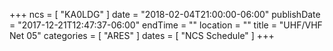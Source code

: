 +++
ncs = [ "KA0LDG" ]
date = "2018-02-04T21:00:00-06:00"
publishDate = "2017-12-21T12:47:37-06:00"
endTime = ""
location = ""
title = "UHF/VHF Net 05"
categories = [ "ARES" ]
dates = [ "NCS Schedule" ]
+++
